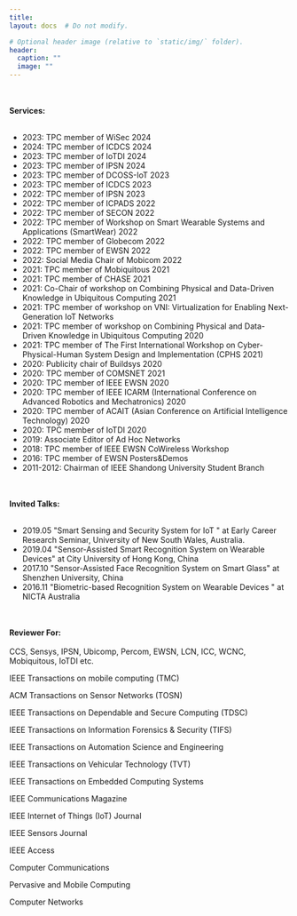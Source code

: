 ```yaml
---
title:
layout: docs  # Do not modify.

# Optional header image (relative to `static/img/` folder).
header:
  caption: ""
  image: ""
---
```

<br><br>
<b>Services: </b>
<br><br>
<ul>
<li>2023: TPC member of WiSec 2024</li>
<li>2024: TPC member of ICDCS 2024</li>
<li>2023: TPC member of IoTDI 2024</li>
<li>2023: TPC member of IPSN 2024</li>
<li>2023: TPC member of DCOSS-IoT 2023</li>
<li>2023: TPC member of ICDCS 2023</li>
<li>2022: TPC member of IPSN 2023</li>
<li>2022: TPC member of ICPADS 2022</li>
<li>2022: TPC member of SECON 2022</li>
<li>2022: TPC member of Workshop on Smart Wearable Systems and Applications (SmartWear) 2022</li>
<li>2022: TPC member of Globecom 2022</li>
<li>2022: TPC member of EWSN 2022</li>
<li>2022: Social Media Chair of Mobicom 2022</li>
<li>2021: TPC member of Mobiquitous 2021</li>
<li>2021: TPC member of CHASE 2021</li>
<li>2021: Co-Chair of workshop on Combining Physical and Data-Driven Knowledge in Ubiquitous Computing 2021</li>
<li>2021: TPC member of workshop on VNI: Virtualization for Enabling Next-Generation IoT Networks</li>
<li>2021: TPC member of workshop on Combining Physical and Data-Driven Knowledge in Ubiquitous Computing 2020</li>
<li>2021: TPC member of The First International Workshop on Cyber-Physical-Human System Design and Implementation (CPHS 2021)</li>
<li>2020: Publicity chair of Buildsys 2020</li>
<li>2020: TPC member of COMSNET 2021</li>
<li>2020: TPC member of IEEE EWSN 2020</li>
<li>2020: TPC member of IEEE ICARM (International Conference on Advanced Robotics and Mechatronics) 2020</li>
<li>2020: TPC member of ACAIT (Asian Conference on Artificial Intelligence Technology) 2020</li>
<li>2020: TPC member of IoTDI 2020</li>
<li>2019: Associate Editor of Ad Hoc Networks</li>
<li>2018: TPC member of IEEE EWSN CoWireless Workshop</li>
<li>2016: TPC member of EWSN Posters&Demos</li>
<li>2011-2012: Chairman of IEEE Shandong University Student Branch</li>
</ul>


<br><br>
<b>Invited Talks: </b>
<br><br>
<ul>
<li>2019.05  "Smart Sensing and Security System for IoT " at Early Career Research Seminar, University of New South Wales, Australia.</li>
<li>2019.04  "Sensor-Assisted Smart Recognition System on Wearable Devices" at City University of Hong Kong, China</li>
<li>2017.10  "Sensor-Assisted Face Recognition System on Smart Glass" at Shenzhen University, China</li>
<li>2016.11  "Biometric-based Recognition System on Wearable Devices " at NICTA Australia</li>
</ul>


<br><br>
<b>Reviewer For: </b>
<br><br>
CCS, Sensys, IPSN, Ubicomp, Percom, EWSN, LCN, ICC, WCNC, Mobiquitous, IoTDI etc.

IEEE Transactions on mobile computing (TMC)

ACM Transactions on Sensor Networks (TOSN)

IEEE Transactions on Dependable and Secure Computing (TDSC)

IEEE Transactions on Information Forensics & Security (TIFS)

IEEE Transactions on Automation Science and Engineering

IEEE Transactions on Vehicular Technology (TVT)

IEEE Transactions on Embedded Computing Systems

IEEE Communications Magazine

IEEE Internet of Things (IoT) Journal

IEEE Sensors Journal

IEEE Access

Computer Communications

Pervasive and Mobile Computing

Computer Networks





